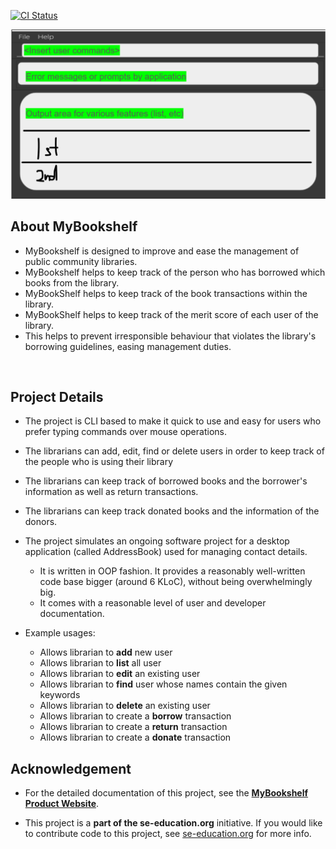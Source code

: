 [![CI Status](https://github.com/AY2324S2-CS2103T-F11-2/tp/actions/workflows/gradle.yml/badge.svg)](https://github.com/AY2324S2-CS2103T-F11-2/tp/actions/workflows/gradle.yml)

![Ui](docs/images/Ui.png)
## About MyBookshelf
* MyBookshelf is designed to improve and ease the management of public community libraries.
* MyBookshelf helps to keep track of the person who has borrowed which books from the library.
* MyBookShelf helps to keep track of the book transactions within the library.
* MyBookShelf helps to keep track of the merit score of each user of the library. 
* This helps to prevent irresponsible behaviour that violates the library's borrowing guidelines, easing management duties.
<br>

## Project Details
  * The project is CLI based to make it quick to use and  easy for users who prefer typing commands over mouse operations.
  * The librarians can add, edit, find or delete users in order to keep track of the people who is using their library
  * The librarians can keep track of borrowed books and the borrower's information as well as return transactions.
  * The librarians can keep track donated books and the information of the donors. 
  * The project simulates an ongoing software project for a desktop application (called AddressBook) used for managing contact details.
      * It is written in OOP fashion. It provides a reasonably well-written code base bigger (around 6 KLoC), without being overwhelmingly big.
      * It comes with a reasonable level of user and developer documentation.

* Example usages:
  * Allows librarian to **add** new user
  * Allows librarian to **list** all user
  * Allows librarian to **edit** an existing user
  * Allows librarian to **find** user whose names contain the given keywords
  * Allows librarian to **delete** an existing user
  * Allows librarian to create a **borrow** transaction
  * Allows librarian to create a **return** transaction
  * Allows librarian to create a **donate** transaction

## Acknowledgement
* For the detailed documentation of this project, see the **[MyBookshelf Product Website](https://ay2324s2-cs2103t-f11-2.github.io/tp/)**.

* This project is a **part of the se-education.org** initiative. If you would like to contribute code to this project, see [se-education.org](https://se-education.org#https://se-education.org/#contributing) for more info.
